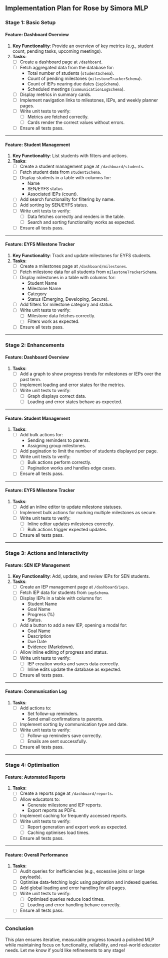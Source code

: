 ## Implementation Plan for Rose by Simora MLP

### **Stage 1: Basic Setup**

#### **Feature: Dashboard Overview**
1. **Key Functionality**: Provide an overview of key metrics (e.g., student count, pending tasks, upcoming meetings).
2. **Tasks**:
   - [ ] Create a dashboard page at `/dashboard`.
   - [ ] Fetch aggregated data from the database for:
     - Total number of students (`studentSchema`).
     - Count of pending milestones (`milestoneTrackerSchema`).
     - Count of IEPs nearing due dates (`iepSchema`).
     - Scheduled meetings (`communicationLogSchema`).
   - [ ] Display metrics in summary cards.
   - [ ] Implement navigation links to milestones, IEPs, and weekly planner pages.
   - [ ] Write unit tests to verify:
     - [ ] Metrics are fetched correctly.
     - [ ] Cards render the correct values without errors.
   - [ ] Ensure all tests pass.

---

#### **Feature: Student Management**
1. **Key Functionality**: List students with filters and actions.
2. **Tasks**:
   - [ ] Create a student management page at `/dashboard/students`.
   - [ ] Fetch student data from `studentSchema`.
   - [ ] Display students in a table with columns for:
     - Name
     - SEN/EYFS status
     - Associated IEPs (count).
   - [ ] Add search functionality for filtering by name.
   - [ ] Add sorting by SEN/EYFS status.
   - [ ] Write unit tests to verify:
     - [ ] Data fetches correctly and renders in the table.
     - [ ] Search and sorting functionality works as expected.
   - [ ] Ensure all tests pass.

---

#### **Feature: EYFS Milestone Tracker**
1. **Key Functionality**: Track and update milestones for EYFS students.
2. **Tasks**:
   - [ ] Create a milestones page at `/dashboard/milestones`.
   - [ ] Fetch milestone data for all students from `milestoneTrackerSchema`.
   - [ ] Display milestones in a table with columns for:
     - Student Name
     - Milestone Name
     - Category
     - Status (Emerging, Developing, Secure).
   - [ ] Add filters for milestone category and status.
   - [ ] Write unit tests to verify:
     - [ ] Milestone data fetches correctly.
     - [ ] Filters work as expected.
   - [ ] Ensure all tests pass.

---

### **Stage 2: Enhancements**

#### **Feature: Dashboard Overview**
1. **Tasks**:
   - [ ] Add a graph to show progress trends for milestones or IEPs over the past term.
   - [ ] Implement loading and error states for the metrics.
   - [ ] Write unit tests to verify:
     - [ ] Graph displays correct data.
     - [ ] Loading and error states behave as expected.

---

#### **Feature: Student Management**
1. **Tasks**:
   - [ ] Add bulk actions for:
     - Sending reminders to parents.
     - Assigning group milestones.
   - [ ] Add pagination to limit the number of students displayed per page.
   - [ ] Write unit tests to verify:
     - [ ] Bulk actions perform correctly.
     - [ ] Pagination works and handles edge cases.
   - [ ] Ensure all tests pass.

---

#### **Feature: EYFS Milestone Tracker**
1. **Tasks**:
   - [ ] Add an inline editor to update milestone statuses.
   - [ ] Implement bulk actions for marking multiple milestones as secure.
   - [ ] Write unit tests to verify:
     - [ ] Inline editor updates milestones correctly.
     - [ ] Bulk actions trigger expected updates.
   - [ ] Ensure all tests pass.

---

### **Stage 3: Actions and Interactivity**

#### **Feature: SEN IEP Management**
1. **Key Functionality**: Add, update, and review IEPs for SEN students.
2. **Tasks**:
   - [ ] Create an IEP management page at `/dashboard/ieps`.
   - [ ] Fetch IEP data for students from `iepSchema`.
   - [ ] Display IEPs in a table with columns for:
     - Student Name
     - Goal Name
     - Progress (%)
     - Status.
   - [ ] Add a button to add a new IEP, opening a modal for:
     - Goal Name
     - Description
     - Due Date
     - Evidence (Markdown).
   - [ ] Allow inline editing of progress and status.
   - [ ] Write unit tests to verify:
     - [ ] IEP creation works and saves data correctly.
     - [ ] Inline edits update the database as expected.
   - [ ] Ensure all tests pass.

---

#### **Feature: Communication Log**
1. **Tasks**:
   - [ ] Add actions to:
     - Set follow-up reminders.
     - Send email confirmations to parents.
   - [ ] Implement sorting by communication type and date.
   - [ ] Write unit tests to verify:
     - [ ] Follow-up reminders save correctly.
     - [ ] Emails are sent successfully.
   - [ ] Ensure all tests pass.

---

### **Stage 4: Optimisation**

#### **Feature: Automated Reports**
1. **Tasks**:
   - [ ] Create a reports page at `/dashboard/reports`.
   - [ ] Allow educators to:
     - Generate milestone and IEP reports.
     - Export reports as PDFs.
   - [ ] Implement caching for frequently accessed reports.
   - [ ] Write unit tests to verify:
     - [ ] Report generation and export work as expected.
     - [ ] Caching optimises load times.
   - [ ] Ensure all tests pass.

---

#### **Feature: Overall Performance**
1. **Tasks**:
   - [ ] Audit queries for inefficiencies (e.g., excessive joins or large payloads).
   - [ ] Optimise data-fetching logic using pagination and indexed queries.
   - [ ] Add global loading and error handling for all pages.
   - [ ] Write unit tests to verify:
     - [ ] Optimised queries reduce load times.
     - [ ] Loading and error handling behave correctly.
   - [ ] Ensure all tests pass.

---

### **Conclusion**
This plan ensures iterative, measurable progress toward a polished MLP while maintaining focus on functionality, reliability, and real-world educator needs. Let me know if you’d like refinements to any stage!

